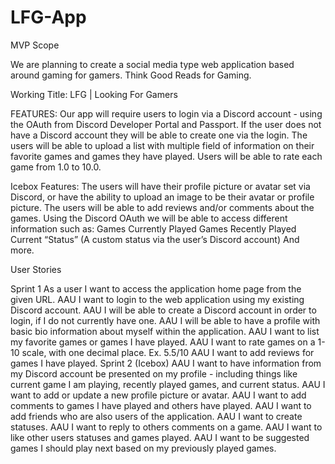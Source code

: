 # LFG-App

MVP Scope

We are planning to create a social media type web application based around gaming for gamers. Think Good Reads for Gaming.

Working Title: LFG | Looking For Gamers

FEATURES:
Our app will require users to login via a Discord account - using the OAuth from Discord Developer Portal and Passport. 
If the user does not have a Discord account they will be able to create one via the login.
The users will be able to upload a list with multiple field of information on their favorite games and games they have played.
Users will be able to rate each game from 1.0 to 10.0.

Icebox Features:
The users will have their profile picture or avatar set via Discord, or have the ability to upload an image to be their avatar or profile picture.
The users will be able to add reviews and/or comments about the games.
Using the Discord OAuth we will be able to access different information such as:
Games Currently Played
Games Recently Played
Current “Status” (A custom status via the user’s Discord account)
And more.


User Stories

Sprint 1
As a user I want to access the application home page from the given URL.
AAU I want to login to the web application using my existing Discord account.
AAU I will be able to create a Discord account in order to login, if I do not currently have one.
AAU I will be able to have a profile with basic bio information about myself within the application. 
AAU I want to list my favorite games or games I have played.
AAU I want to rate games on a 1-10 scale, with one decimal place. Ex. 5.5/10 
AAU I want to add reviews for games I have played.
Sprint 2 (Icebox)
AAU I want to have information from my Discord account be presented on my profile - including things like current game I am playing, recently played games, and current status.
AAU I want to add or update a new profile picture or avatar.
AAU I want to add comments to games I have played and others have played.
AAU I want to add friends who are also users of the application.
AAU I want to create statuses.
AAU I want to reply to others comments on a game.
AAU I want to like other users statuses and games played.
AAU I want to be suggested games I should play next based on my previously played games.


